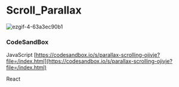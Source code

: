 # Scroll_Parallax

![ezgif-4-63a3ec90b1](https://user-images.githubusercontent.com/115155803/236130483-139c0c2b-c209-4e83-9f25-ffdb891275e8.gif)

### CodeSandBox

JavaScript [https://codesandbox.io/s/parallax-scrolling-ojivje?file=/index.html](https://codesandbox.io/s/parallax-scrolling-ojivje?file=/index.html)

React []()

